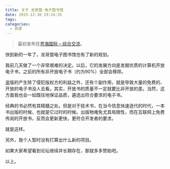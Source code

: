 ```yaml
---
title: 关于 龙哥盟·电子图书馆
date: 2015-12-30 19:24:35
tags:
categories:
  - 资源
---
```


> 最初发布在[苍海国际 – 综合交流](http://www.258ch.com/thread-198155-1-1.html)。

快到新的一年了，龙哥盟电子图书馆也有了新的规划。

我前几天做了一个非常艰难的决定。以后，它的发展方向是发掘优质的计算机开放电子书，之前的所有非开放电子书（约为90%）全部会移除。

盗版的产生除了侵犯版权方的利益之外，还有个副作用，就是导致大量的免费的、开放的电子书没人去看。其实，开放书的质量不一定就要比非开放的差。当然，这方面我也会一如既往地保证品质，遴选出符合要求的电子书。

经典的书必然有其精髓之处。但是对于技术书，在当今信息快速迭代的时代，一本书出版的时候，也就是它过时的时候。出版物难免尤其局限性，而在互联网上免费传阅的开放书，反而会更新更快，更符合开发者的要求。

就是这样。

另外，我个人暂时没有打算出什么新的项目。

如果大家希望看到论坛继续并长期存在，那就多多赞助吧。

以上。